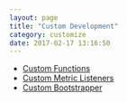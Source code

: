 ```yaml
---
layout: page
title: "Custom Development"
category: customize
date: 2017-02-17 13:16:50
---
```


 * [Custom Functions](https://wizzie.io/normalizer/funcs/custom-functions.html)
 * [Custom Metric Listeners](https://wizzie.io/normalizer/metrics/listeners.html)
 * [Custom Bootstrapper](https://wizzie.io/normalizer/bootstrapper/definition-boostrapper.html)


